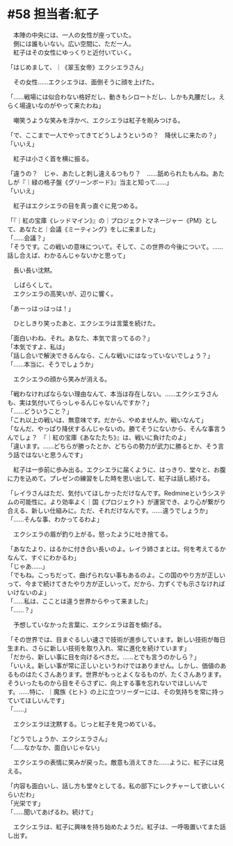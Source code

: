 # #58 担当者:紅子

　本陣の中央には、一人の女性が座っていた。  
　側には誰もいない。広い空間に、ただ一人。  
　紅子はその女性にゆっくりと近付いていく。

「はじめまして、｜《翠玉女帝》エクシエラさん」

　その女性……エクシエラは、面倒そうに顔を上げた。

「……戦場には似合わない格好だし、動きもシロートだし、しかも丸腰だし。えらく場違いなのがやって来たわね」

　嘲笑うような笑みを浮かべ、エクシエラは紅子を睨みつける。

「で、ここまで一人でやってきてどうしようというの？　降伏しに来たの？」  
「いいえ」

　紅子は小さく首を横に振る。

「違うの？　じゃ、あたしと刺し違えるつもり？　……舐められたもんね。あたしが『｜緑の格子盤《グリーンボード》』当主と知って……」  
「いいえ」

　紅子はエクシエラの目を真っ直ぐに見つめる。

「『｜紅の宝庫《レッドマイン》』の｜プロジェクトマネージャー《PM》として、あなたと｜会議《ミーティング》をしに来ました」  
「……会議？」  
「そうです。この戦いの意味について。そして、この世界の今後について。……話し合えば、わかるんじゃないかと思って」

　長い長い沈黙。

　しばらくして。  
　エクシエラの高笑いが、辺りに響く。

「あーっはっはっは！」

　ひとしきり笑ったあと、エクシエラは言葉を続けた。

「面白いわね、それ。あなた、本気で言ってるの？」  
「本気ですよ、私は」  
「話し合いで解決できるんなら、こんな戦いにはなっていないでしょう？」  
「……本当に、そうでしょうか」

　エクシエラの顔から笑みが消える。

「戦わなければならない理由なんて、本当は存在しない。……エクシエラさんも、実は気付いてらっしゃるんじゃないんですか？」  
「……どういうこと？」  
「これ以上の戦いは、無意味です。だから、やめませんか。戦いなんて」  
「なんだ、やっぱり降伏するんじゃないの。勝てそうにないから、そんな事言うんでしょ？　『｜紅の宝庫《あなたたち》』は、戦いに負けたのよ」  
「違います。……どちらが勝ったとか、どちらの勢力が武力に勝るとか、そう言う話ではないと思うんです」

　紅子は一歩前に歩み出る。エクシエラに届くように、はっきり、堂々と、お腹に力を込めて。プレゼンの練習をした時を思い出して、紅子は話し続ける。

「レイラさんはただ、気付いてほしかっただけなんです。Redmineというシステムの可能性に。より効率よく｜国《プロジェクト》が運営でき、より心が繋がり合える、新しい仕組みに。ただ、それだけなんです。……違うでしょうか」  
「……そんな事、わかってるわよ」

　エクシエラの眉が釣り上がる。怒ったように吐き捨てる。

「あなたより、はるかに付き合い長いのよ。レイラ姉さまとは。何を考えてるかなんて、すぐにわかるわ」  
「じゃあ……」  
「でもね。こっちだって、曲げられない事もあるのよ。この国のやり方が正しいって、今まで続けてきたやり方が正しいって。だから、力ずくでも示さなければいけないのよ」  
「……私は、こことは違う世界からやって来ました」  
「……？」

　予想していなかった言葉に、エクシエラは首を傾げる。

「その世界では、目まぐるしい速さで技術が進歩しています。新しい技術が毎日生まれ、さらに新しい技術を取り入れ、常に進化を続けています」  
「だから、新しい事に目を向けるべきだ。……とでも言うのかしら？」  
「いいえ。新しい事が常に正しいというわけではありません。しかし、価値のあるものはたくさんあります。世界がもっとよくなるものが、たくさんあります。そういったものから目をそらさずに、向上する事を忘れないでほしいんです。……特に、｜魔族《ヒト》の上に立つリーダーには、その気持ちを常に持っていてほしいんです」  
「……」

　エクシエラは沈黙する。じっと紅子を見つめている。

「どうでしょうか、エクシエラさん」  
「……なかなか、面白いじゃない」

　エクシエラの表情に笑みが戻った。敵意も消えてきた……ように、紅子には見える。

「内容も面白いし、話し方も堂々としてる。私の部下にレクチャーして欲しいくらいだわ」  
「光栄です」  
「……聞いてあげるわ。続けて」

　エクシエラは、紅子に興味を持ち始めたようだ。紅子は、一呼吸置いてまた話し出す。
